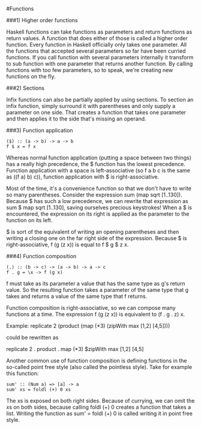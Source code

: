#Functions

###1) Higher order functions

Haskell functions can take functions as parameters and return functions as return values.
A function that does either of those is called a higher order function.
Every function in Haskell officially only takes one parameter.
All the functions that accepted several parameters so far have been curried functions.
If you call function with several parameters internally it transform to sub function with one parameter that returns another function.
By calling functions with too few parameters, so to speak, we're creating new functions on the fly.

###2) Sections

Infix functions can also be partially applied by using sections.
To section an infix function, simply surround it with parentheses and only supply a parameter on one side.
That creates a function that takes one parameter and then applies it to the side that's missing an operand.


###3) Function application
```
($) :: (a -> b) -> a -> b
f $ x = f x
```
Whereas normal function application (putting a space between two things) has a really high precedence,
the $ function has the lowest precedence.
Function application with a space is left-associative (so f a b c is the same as ((f a) b) c)),
function application with $ is right-associative.

Most of the time, it's a convenience function so that we don't have to write so many parentheses.
Consider the expression sum (map sqrt [1..130]).
Because $ has such a low precedence, we can rewrite that expression as sum $ map sqrt [1..130],
saving ourselves precious keystrokes!
When a $ is encountered, the expression on its right is applied as the parameter to the function on its left.

$ is sort of the equivalent of writing an opening parentheses and then writing a closing one on the far right side of the expression.
Because $ is right-associative, f (g (z x)) is equal to f $ g $ z x.

###4) Function composition
```
(.) :: (b -> c) -> (a -> b) -> a -> c
f . g = \x -> f (g x)
```
f must take as its parameter a value that has the same type as g's return value.
So the resulting function takes a parameter of the same type that g takes and returns a value of the same type that f returns.

Function composition is right-associative, so we can compose many functions at a time.
The expression f (g (z x)) is equivalent to (f . g . z) x.

Example:
replicate 2 (product (map (*3) (zipWith max [1,2] [4,5])))

could be rewritten as

replicate 2 . product . map (*3) $zipWith max [1,2] [4,5]


Another common use of function composition is defining functions in the so-called point free style (also called the pointless style).
Take for example this function:
```
sum' :: (Num a) => [a] -> a
sum' xs = foldl (+) 0 xs
```
The xs is exposed on both right sides.
Because of currying, we can omit the xs on both sides,
because calling foldl (+) 0 creates a function that takes a list.
Writing the function as sum' = foldl (+) 0 is called writing it in point free style.